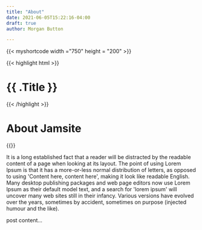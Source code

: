 ```yaml
---
title: "About"
date: 2021-06-05T15:22:16-04:00
draft: true
author: Morgan Button

---
```


{{< myshortcode width ="750" height = "200" >}}
<!-- useful shortcode for showing off snippets of code-->
{{< highlight html >}}
<h1 class="post-title" style="color:{{ $titleColor }};">{{ .Title }}</h1>
<div class="post-line"></div>
{{< /highlight >}}


 
# About Jamsite


{{<youtube DhNMHcRSNdo>}}

It is a long established fact that a reader will be distracted by the readable content of a page when looking at its layout. The point of using Lorem Ipsum is that it has a more-or-less normal distribution of letters, as opposed to using 'Content here, content here', making it look like readable English. Many desktop publishing packages and web page editors now use Lorem Ipsum as their default model text, and a search for 'lorem ipsum' will uncover many web sites still in their infancy. Various versions have evolved over the years, sometimes by accident, sometimes on purpose (injected humour and the like).



post content...